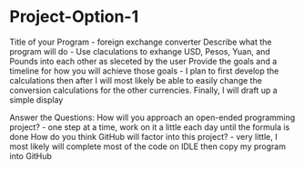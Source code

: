 # Project-Option-1

Title of your Program - foreign exchange converter
Describe what the program will do - Use claculations to exhange USD, Pesos, Yuan, and Pounds into each other as sleceted by the user
Provide the goals and a timeline for how you will achieve those goals - I plan to first develop the calculations then after I will most likely be able to easily change the conversion calculations for the other currencies. Finally, I will draft up a simple display 

Answer the Questions:
How will you approach an open-ended programming project? - one step at a time, work on it a little each day until the formula is done
How do you think GitHub will factor into this project? - very little, I most likely will complete most of the code on IDLE then copy my program into GitHub
